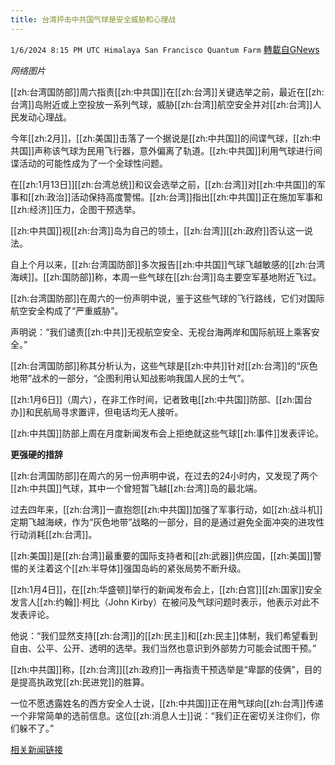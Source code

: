 ```yaml
---
title: 台湾抨击中共国气球是安全威胁和心理战
---
```

`1/6/2024 8:15 PM UTC Himalaya San Francisco Quantum Farm` [轉載自GNews](https://gnews.org/articles/2191697)

*网络图片*

[[zh:台湾国防部]]周六指责[[zh:中共国]]在[[zh:台湾]]关键选举之前，最近在[[zh:台湾]]岛附近或上空投放一系列气球，威胁[[zh:台湾]]航空安全并对[[zh:台湾]]人民发动心理战。

今年[[zh:2月]]，[[zh:美国]]击落了一个据说是[[zh:中共国]]的间谍气球，[[zh:中共国]]声称该气球为民用飞行器，意外偏离了轨道。[[zh:中共国]]利用气球进行间谍活动的可能性成为了一个全球性问题。

在[[zh:1月13日]][[zh:台湾总统]]和议会选举之前，[[zh:台湾]]对[[zh:中共国]]的军事和[[zh:政治]]活动保持高度警惕。[[zh:台湾]]指出[[zh:中共国]]正在施加军事和[[zh:经济]]压力，企图干预选举。

[[zh:中共国]]视[[zh:台湾]]岛为自己的领土，[[zh:台湾]][[zh:政府]]否认这一说法。

自上个月以来，[[zh:台湾国防部]]多次报告[[zh:中共国]]气球飞越敏感的[[zh:台湾海峡]]。[[zh:国防部]]称，本周一些气球在[[zh:台湾]]岛主要空军基地附近飞过。

[[zh:台湾国防部]]在周六的一份声明中说，鉴于这些气球的飞行路线，它们对国际航空安全构成了“严重威胁”。

声明说：“我们谴责[[zh:中共]]无视航空安全、无视台海两岸和国际航班上乘客安全。”

[[zh:台湾国防部]]称其分析认为，这些气球是[[zh:中共]]针对[[zh:台湾]]的“灰色地带”战术的一部分，“企图利用认知战影响我国人民的士气”。

[[zh:1月6日]]（周六），在非工作时间，记者致电[[zh:中共国]]防部、[[zh:国台办]]和民航局寻求置评，但电话均无人接听。

[[zh:中共国]]防部上周在月度新闻发布会上拒绝就这些气球[[zh:事件]]发表评论。

**更强硬的措辞**

[[zh:台湾国防部]]在周六的另一份声明中说，在过去的24小时内，又发现了两个[[zh:中共国]]气球，其中一个曾短暂飞越[[zh:台湾]]岛的最北端。

过去四年来，[[zh:台湾]]一直抱怨[[zh:中共国]]加强了军事行动，如[[zh:战斗机]]定期飞越海峡，作为“灰色地带”战略的一部分，目的是通过避免全面冲突的进攻性行动消耗[[zh:台湾]]。

[[zh:美国]]是[[zh:台湾]]最重要的国际支持者和[[zh:武器]]供应国，[[zh:美国]]警惕的关注着这个[[zh:半导体]]强国岛屿的紧张局势不断升级。

[[zh:1月4日]]，在[[zh:华盛顿]]举行的新闻发布会上，[[zh:白宫]][[zh:国家]]安全发言人[[zh:约翰]]·柯比（John Kirby）在被问及气球问题时表示，他表示对此不发表评论。

他说：“我们显然支持[[zh:台湾]]的[[zh:民主]]和[[zh:民主]]体制，我们希望看到自由、公平、公开、透明的选举。我们当然也意识到外部势力可能会试图干预。”

[[zh:中共国]]称，[[zh:台湾]][[zh:政府]]一再指责干预选举是“卑鄙的伎俩”，目的是提高执政党[[zh:民进党]]的胜算。

一位不愿透露姓名的西方安全人士说，[[zh:中共国]]正在用气球向[[zh:台湾]]传递一个非常简单的选前信息。这位[[zh:消息人士]]说：“我们正在密切关注你们，你们躲不了。”

[相关新闻链接](https://www.reuters.com/world/asia-pacific/taiwan-says-chinese-balloons-threaten-aviation-safety-2024-01-06/)
